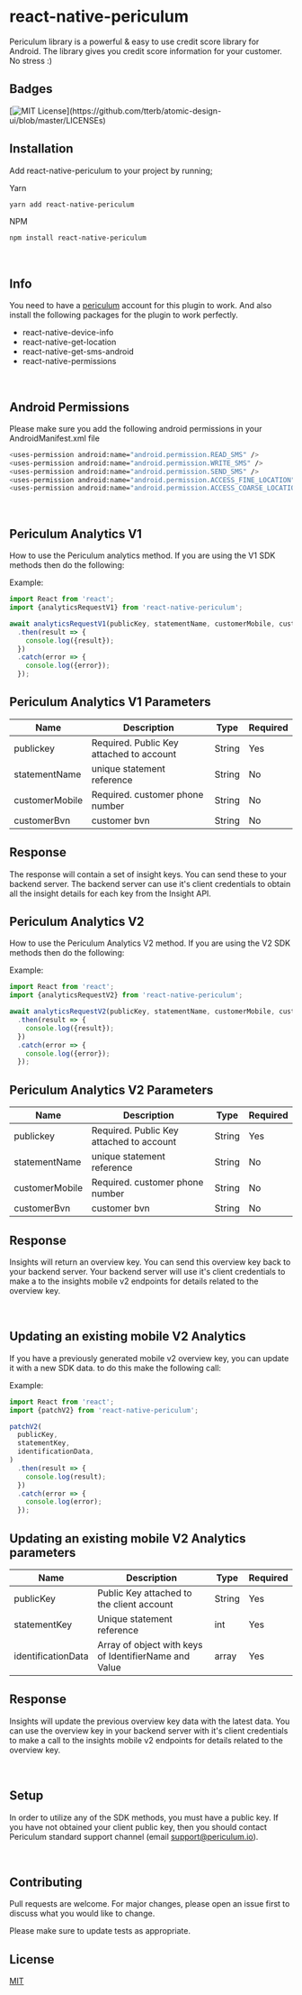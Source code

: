 # react-native-periculum

Periculum library is a powerful & easy to use credit score library for Android.
The library gives you credit score information for your customer. No stress :)

## Badges

[![MIT License](https://img.shields.io/apm/l/atomic-design-ui.svg?)](https://github.com/tterb/atomic-design-ui/blob/master/LICENSEs)

## Installation

Add react-native-periculum to your project by running;

Yarn

```bash
yarn add react-native-periculum
```

NPM

```bash
npm install react-native-periculum
```

&nbsp;

## Info

You need to have a [periculum](https://www.periculum.io/) account for this plugin to work. And also install the following packages for the plugin to work perfectly.

- react-native-device-info
- react-native-get-location
- react-native-get-sms-android
- react-native-permissions

&nbsp;

## Android Permissions

Please make sure you add the following android permissions in your AndroidManifest.xml file

```bash
<uses-permission android:name="android.permission.READ_SMS" />
<uses-permission android:name="android.permission.WRITE_SMS" />
<uses-permission android:name="android.permission.SEND_SMS" />
<uses-permission android:name="android.permission.ACCESS_FINE_LOCATION"/>
<uses-permission android:name="android.permission.ACCESS_COARSE_LOCATION"/>
```

&nbsp;


## Periculum Analytics V1

How to use the Periculum analytics method.
If you are using the V1 SDK methods then do the following:

Example:

```javascript
import React from 'react';
import {analyticsRequestV1} from 'react-native-periculum';

await analyticsRequestV1(publicKey, statementName, customerMobile, customerBvn)
  .then(result => {
    console.log({result});
  })
  .catch(error => {
    console.log({error});
  });
```

## Periculum Analytics V1 Parameters

| Name           | Description                                             | Type   | Required|
| -------------- | ------------------------------------------------------- | ------ | --------|
| publickey      | Required. Public Key attached to account                | String | Yes     |
| statementName  | unique statement reference                              | String | No      |
| customerMobile | Required. customer phone number                         | String | No      |
| customerBvn    | customer bvn                                            | String | No      |


## Response 
The response will contain a set of insight keys. You can send these to your backend server. The backend server can use it's client credentials to obtain all the insight details for each key from the Insight API.
&nbsp;
&nbsp;

## Periculum Analytics V2

How to use the Periculum Analytics V2 method.
If you are using the V2 SDK methods then do the following:

Example:

```javascript
import React from 'react';
import {analyticsRequestV2} from 'react-native-periculum';

await analyticsRequestV2(publicKey, statementName, customerMobile, customerBvn)
  .then(result => {
    console.log({result});
  })
  .catch(error => {
    console.log({error});
  });
```

## Periculum Analytics V2 Parameters

| Name           | Description                                             | Type   | Required |
| -------------- | ------------------------------------------------------- | ------ | --------|
| publickey      | Required. Public Key attached to account                | String | Yes     |
| statementName  | unique statement reference                              | String | No      |
| customerMobile | Required. customer phone number                         | String | No      |
| customerBvn    | customer bvn                                            | String | No      |


## Response 
Insights will return an overview key.
You can send this overview key back to your backend server. Your backend server will use it's client credentials to make a to the insights mobile v2 endpoints for details related to the overview key.

&nbsp;
&nbsp;

## Updating an existing mobile V2 Analytics

If you have a previously generated mobile v2 overview key, you can update it with a new SDK data. to do this make the following call:

Example:

```javascript
import React from 'react';
import {patchV2} from 'react-native-periculum';

patchV2(
  publicKey,
  statementKey,
  identificationData,
)
  .then(result => {
    console.log(result);
  })
  .catch(error => {
    console.log(error);
  });
```

## Updating an existing mobile V2 Analytics parameters

| Name               | Description                                           | Type   | Required |
| ------------------ | ----------------------------------------------------- | ------ | -------- |
| publicKey          | Public Key attached to the client account             | String | Yes      |
| statementKey       | Unique statement reference                            | int    | Yes      |
| identificationData | Array of object with keys of IdentifierName and Value | array  | Yes      |


## Response 
Insights will update the previous overview key data with the latest data.
You can use the overview key in your backend server with it's client credentials to make a call to the insights mobile v2 endpoints for details related to the overview key.

&nbsp;
&nbsp;

## Setup

In order to utilize any of the SDK methods, you must have a public key. If you have not obtained your client public key, then you should contact Periculum standard support channel (email support@periculum.io).


&nbsp;

## Contributing

Pull requests are welcome. For major changes, please open an issue first to discuss what you would like to change.

Please make sure to update tests as appropriate.

## License

[MIT](https://choosealicense.com/licenses/mit/)
